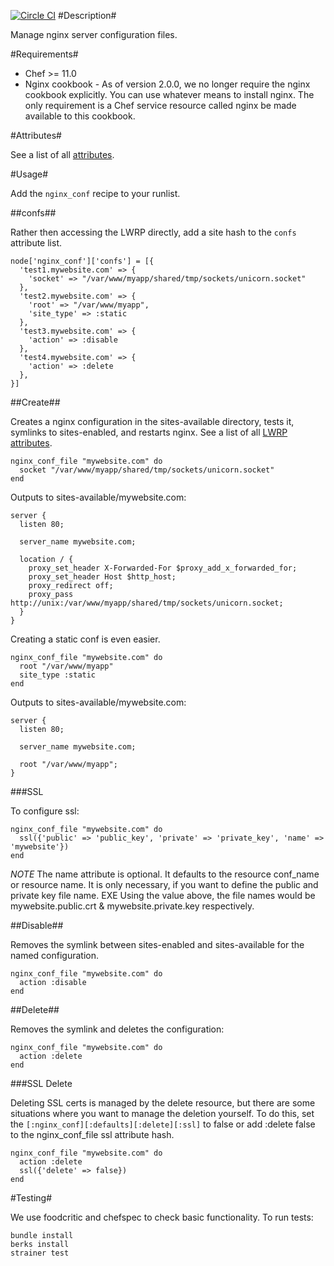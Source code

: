 [![Circle CI](https://circleci.com/gh/tablexi/chef-nginx_conf.svg?style=svg)](https://circleci.com/gh/tablexi/chef-nginx_conf)
#Description#

Manage nginx server configuration files.




#Requirements#
 * Chef >= 11.0
 * Nginx cookbook - As of version 2.0.0, we no longer require the nginx cookbook explicitly. You can use whatever means to install nginx. The only requirement is a Chef service resource called nginx be made available to this cookbook.


#Attributes#

See a list of all [attributes](https://github.com/firebelly/chef-nginx_conf/tree/master/attributes/default.rb).


#Usage#


Add the `nginx_conf` recipe to your runlist.


##confs##

Rather then accessing the LWRP directly, add a site hash to the `confs` attribute list.

    node['nginx_conf']['confs'] = [{
      'test1.mywebsite.com' => {
        'socket' => "/var/www/myapp/shared/tmp/sockets/unicorn.socket"
      },
      'test2.mywebsite.com' => {
        'root' => "/var/www/myapp",
        'site_type' => :static
      },
      'test3.mywebsite.com' => {
        'action' => :disable
      },
      'test4.mywebsite.com' => {
        'action' => :delete
      },
    }]

##Create##

Creates a nginx configuration in the sites-available directory, tests it, symlinks to sites-enabled, and restarts nginx.  See a list of all [LWRP attributes](https://github.com/firebelly/chef-nginx_conf/tree/master/resources/file.rb).

    nginx_conf_file "mywebsite.com" do
      socket "/var/www/myapp/shared/tmp/sockets/unicorn.socket"
    end

Outputs to sites-available/mywebsite.com:

    server {
      listen 80;

      server_name mywebsite.com;

      location / {
        proxy_set_header X-Forwarded-For $proxy_add_x_forwarded_for;
        proxy_set_header Host $http_host;
        proxy_redirect off;
        proxy_pass http://unix:/var/www/myapp/shared/tmp/sockets/unicorn.socket;
      }
    }

Creating a static conf is even easier.

    nginx_conf_file "mywebsite.com" do
      root "/var/www/myapp"
      site_type :static
    end

Outputs to sites-available/mywebsite.com:

    server {
      listen 80;

      server_name mywebsite.com;

      root "/var/www/myapp";
    }

###SSL

To configure ssl:

    nginx_conf_file "mywebsite.com" do
      ssl({'public' => 'public_key', 'private' => 'private_key', 'name' => 'mywebsite'})
    end

*NOTE* The name attribute is optional.  It defaults to the resource conf_name or resource name. It is only necessary, if you want to define the public and private key file name.  EXE Using the value above, the file names would be mywebsite.public.crt & mywebsite.private.key respectively.


##Disable##

Removes the symlink between sites-enabled and sites-available for the named configuration.

    nginx_conf_file "mywebsite.com" do
      action :disable
    end

##Delete##

Removes the symlink and deletes the configuration:

    nginx_conf_file "mywebsite.com" do
      action :delete
    end

###SSL Delete

Deleting SSL certs is managed by the delete resource, but there are some situations where you want to manage the deletion yourself.  To do this, set the `[:nginx_conf][:defaults][:delete][:ssl]` to false or add :delete false to the nginx_conf_file ssl attribute hash.

    nginx_conf_file "mywebsite.com" do
      action :delete
      ssl({'delete' => false})
    end


#Testing#

We use foodcritic and chefspec to check basic functionality.  To run tests:

    bundle install
    berks install
    strainer test
